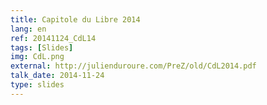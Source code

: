 ```yaml
---
title: Capitole du Libre 2014
lang: en
ref: 20141124_CdL14
tags: [Slides]
img: CdL.png
external: http://julienduroure.com/PreZ/old/CdL2014.pdf
talk_date: 2014-11-24
type: slides
---
```

